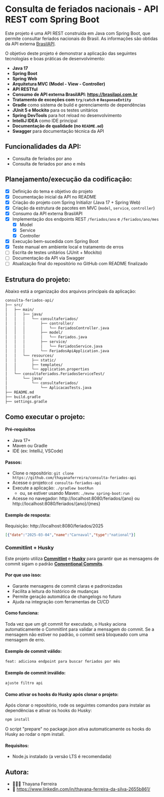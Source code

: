 # Consulta de feriados nacionais - API REST com Spring Boot

Este projeto é uma API REST construída em Java com Spring Boot, que permite consultar feriados nacionais do Brasil. As informações são obtidas da API externa [BrasilAPI](https://brasilapi.com.br/docs#tag/Feriados-Nacionais).  

O objetivo deste projeto é demonstrar a aplicação das seguintes tecnologias e boas práticas de desenvolvimento:
- **Java 17**
- **Spring Boot**
- **Spring Web**
- **Arquitetura MVC (Model - View - Controller)**
- **API RESTful**
- **Consumo de API externa BrasilAPI: https://brasilapi.com.br**
- **Tratamento de exceções com `try/catch` e `ResponseEntity`**
- **Gradle** como sistema de build e gerenciamento de dependências
- **JUnit 5 e Mockito** para os testes unitários
- **Spring DevTools** para hot reload no desenvolvimento
- **IntelliJ IDEA** como IDE principal
- **Documentação de qualidade (no `README.md`)**
- **Swagger** para documentação técnica da API

## Funcionalidades da API:

- Consulta de feriados por ano
- Consulta de feriados por ano e mês

## Planejamento/execução da codificação:
- [x] Definição do tema e objetivo do projeto
- [x] Documentação inicial da API no README
- [x] Criação do projeto com Spring Initializr (Java 17 + Spring Web)
- [x] Criação da estrutura de pacotes em MVC (`model`, `service`, `controller`)
- [x] Consumo da API externa BrasilAPI
- [x] Implementação dos endpoints REST `/feriados/ano` e `/feriados/ano/mes`
    - [x] Model
    - [x] Service
    - [x] Controller
- [x] Execução bem-sucedida com Spring Boot
- [x] Teste manual em ambiente local e tratamento de erros
- [ ] Escrita de testes unitários (JUnit + Mockito)
- [ ] Documentação da API via Swagger
- [ ] Atualização final do repositório no GitHub com README finalizado

## Estrutura do projeto:
Abaixo está a organização dos arquivos principais da aplicação:

```bash
consulta-feriados-api/
├── src/
│   ├── main/
│   │   ├── java/
│   │   │   └── consultaferiados/
│   │   │       ├── controller/
│   │   │       │   └── FeriadosController.java
│   │   │       ├── model/
│   │   │       │   └── Feriados.java
│   │   │       ├── service/
│   │   │       │   └── FeriadosService.java
│   │   │       └── FeriadosApiApplication.java
│   │   └── resources/
│   │       ├── static/
│   │       ├── templates/
│   │       └── application.properties
│   └── consultaferiados.FeriadosServiceTest/
│       └── java/
│           └── consultaferiados/
│               └── AplicacaoTests.java
├── README.md
├── build.gradle
├── settings.gradle
```

## Como executar o projeto:

#### Pré-requisitos
  - Java 17+
  - Maven ou Gradle
  - IDE (ex: IntelliJ, VSCode)

#### Passos:

  - Clone o repositório:
```git clone https://github.com/thayanaferreira/consulta-feriados-api ```
  - Acesse o projeto:```cd consulta-feriados-api``` 
  - Execute a aplicação: ```./gradlew bootRun```
    - ou, se estiver usando Maven: ```./mvnw spring-boot:run```
  - Acesse no navegador: http://localhost:8080/feriados/{ano} ou http://localhost:8080/feriados/{ano}/{mes}

#### Exemplo de resposta:
Requisição: http://localhost:8080/feriados/2025
```json
[{"date":"2025-03-04","name":"Carnaval","type":"national"}]
```

### Commitlint + Husky
Este projeto utiliza [**Commitlint**](https://www.conventionalcommits.org/pt-br/v1.0.0/) e [**Husky**](https://typicode.github.io/husky/) para garantir que as mensagens de commit sigam o padrão [**Conventional Commits**](https://www.conventionalcommits.org/pt-br/v1.0.0/).  

#### Por que uso isso:

- Garante mensagens de commit claras e padronizadas
- Facilita a leitura do histórico de mudanças
- Permite geração automática de changelogs no futuro
- Ajuda na integração com ferramentas de CI/CD

#### Como funciona:
Toda vez que um git commit for executado, o Husky aciona automaticamente o Commitlint para validar a mensagem do commit.
Se a mensagem não estiver no padrão, o commit será bloqueado com uma mensagem de erro.

#### Exemplo de commit válido:  
```bash 
feat: adiciona endpoint para buscar feriados por mês
```

#### Exemplo de commit inválido:  

```bash 
ajuste filtro api
```

#### Como ativar os hooks do Husky após clonar o projeto:
Após clonar o repositório, rode os seguintes comandos para instalar as dependências e ativar os hooks do Husky:  

```bash 
npm install
```

O script "prepare" no package.json ativa automaticamente os hooks do Husky ao rodar o npm install.

#### Requisitos:
- Node.js instalado (a versão LTS é recomendada)

## Autora:
  - 👩🏻‍💻 Thayana Ferreira
  - 🔗 https://www.linkedin.com/in/thayana-ferreira-da-silva-2655b861/

